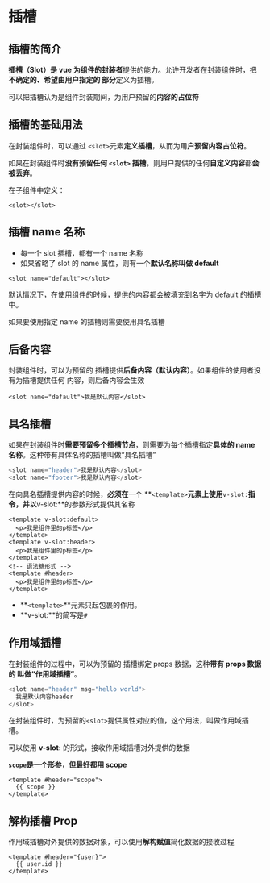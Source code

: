 # 插槽

## 插槽的简介

**插槽（Slot）**是 vue 为**组件的封装者**提供的能力。允许开发者在封装组件时，把**不确定的、希望由用户指定的 部分**定义为插槽。

可以把插槽认为是组件封装期间，为用户预留的**内容的占位符**

## 插槽的基础用法

在封装组件时，可以通过 `<slot>`元素**定义插槽**，从而为用**户预留内容占位符**。

如果在封装组件时**没有预留任何 `<slot>` 插槽**，则用户提供的任何**自定义内容**都**会被丢弃**。

在子组件中定义：

```vue
<slot></slot>
```

## 插槽 name 名称

- 每一个 slot 插槽，都有一个 name 名称
- 如果省略了 slot 的 name 属性，则有一个**默认名称叫做 default**

```vue
<slot name="default"></slot>
```

默认情况下，在使用组件的时候，提供的内容都会被填充到名字为 default 的插槽中。

如果要使用指定 name 的插槽则需要使用具名插槽

## 后备内容

封装组件时，可以为预留的 插槽提供**后备内容（默认内容）**。如果组件的使用者没有为插槽提供任何 内容，则后备内容会生效

```vue
<slot name="default">我是默认内容</slot>
```

## 具名插槽

如果在封装组件时**需要预留多个插槽节点**，则需要为每个插槽指定**具体的 name 名称**。这种带有具体名称的插槽叫做“具名插槽”

```js
<slot name="header">我是默认内容</slot>
<slot name="footer">我是默认内容</slot>
```

在向具名插槽提供内容的时候，**必须在**一个 **`<template>`**元素上使用**`v-slot:`**指令，并以**v-slot:**的参数形式提供其名称

```vue
<template v-slot:default>
  <p>我是组件里的p标签</p>
</template>
<template v-slot:header>
  <p>我是组件里的p标签</p>
</template>
<!-- 语法糖形式 -->
<template #header>
  <p>我是组件里的p标签</p>
</template>
```

- **`<template>`**元素只起包裹的作用。
- **v-slot:**的简写是`#`

## 作用域插槽

在封装组件的过程中，可以为预留的 插槽绑定 props 数据，这种**带有 props 数据的 叫做“作用域插槽”**。

```js
<slot name="header" msg="hello world">
  我是默认内容header
</slot>
```

在封装组件时，为预留的`<slot>`提供属性对应的值，这个用法，叫做作用域插槽。

可以使用 **v-slot:** 的形式，接收作用域插槽对外提供的数据

**`scope`是一个形参，但最好都用 scope**

```vue
<template #header="scope">
  {{ scope }}
</template>
```

## 解构插槽 Prop

作用域插槽对外提供的数据对象，可以使用**解构赋值**简化数据的接收过程

```vue
<template #header="{user}">
  {{ user.id }}
</template>
```
